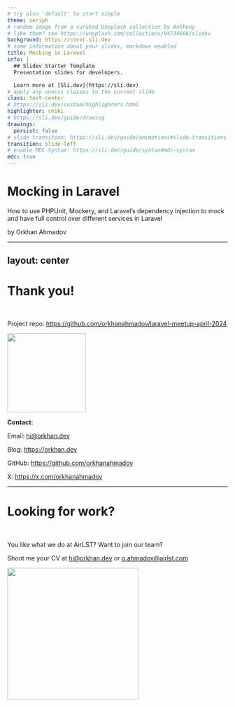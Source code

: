 ```yaml
---
# try also 'default' to start simple
theme: seriph
# random image from a curated Unsplash collection by Anthony
# like them? see https://unsplash.com/collections/94734566/slidev
background: https://cover.sli.dev
# some information about your slides, markdown enabled
title: Mocking in Laravel
info: |
  ## Slidev Starter Template
  Presentation slides for developers.

  Learn more at [Sli.dev](https://sli.dev)
# apply any unocss classes to the current slide
class: text-center
# https://sli.dev/custom/highlighters.html
highlighter: shiki
# https://sli.dev/guide/drawing
drawings:
  persist: false
# slide transition: https://sli.dev/guide/animations#slide-transitions
transition: slide-left
# enable MDC Syntax: https://sli.dev/guide/syntax#mdc-syntax
mdc: true
---
```


# Mocking in Laravel

How to use PHPUnit, Mockery, and Laravel’s dependency injection to mock and have full control over different services in Laravel

by Orkhan Ahmadov

---
layout: center
---

# Thank you!
<br>

Project repo: https://github.com/orkhanahmadov/laravel-meetup-april-2024

<img src="/repo-qr-code.png" width="180" />

**Contact:**

Email: hi@orkhan.dev

Blog: https://orkhan.dev

GitHub: https://github.com/orkhanahmadov

X: https://x.com/orkhanahmadov

---

# Looking for work?
<br>

You like what we do at AirLST? Want to join our team?

Shoot me your CV at hi@orkhan.dev or o.ahmadov@airlst.com

<img src="/work-qr-code.png" width="300" />
